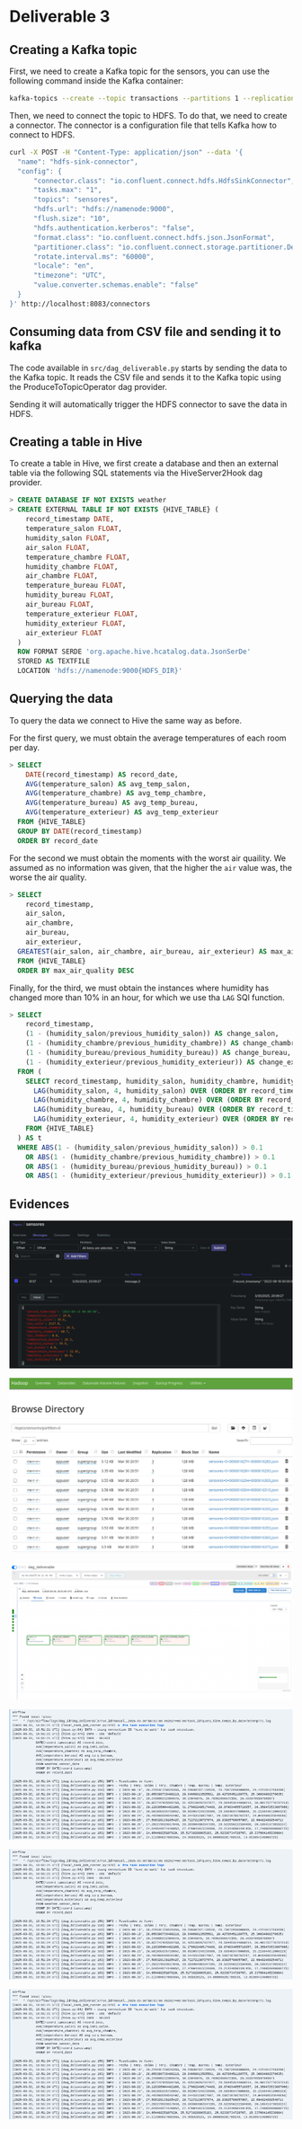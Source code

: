 # Deliverable 3

## Creating a Kafka topic

First, we need to create a Kafka topic for the sensors, you can use the following command inside the Kafka container:
```bash
kafka-topics --create --topic transactions --partitions 1 --replication-factor 1 --bootstrap-server localhost:9092
```

Then, we need to connect the topic to HDFS. To do that, we need to create a connector. The connector is a configuration file that tells Kafka how to connect to HDFS.
```bash
curl -X POST -H "Content-Type: application/json" --data '{
  "name": "hdfs-sink-connector",
  "config": {
      "connector.class": "io.confluent.connect.hdfs.HdfsSinkConnector",
      "tasks.max": "1",
      "topics": "sensores",
      "hdfs.url": "hdfs://namenode:9000",
      "flush.size": "10",
      "hdfs.authentication.kerberos": "false",
      "format.class": "io.confluent.connect.hdfs.json.JsonFormat",
      "partitioner.class": "io.confluent.connect.storage.partitioner.DefaultPartitioner",
      "rotate.interval.ms": "60000",
      "locale": "en",
      "timezone": "UTC",
      "value.converter.schemas.enable": "false"
  }
}' http://localhost:8083/connectors
```

## Consuming data from CSV file and sending it to kafka

The code available in `src/dag_deliverable.py` starts by sending the data to the Kafka topic. It reads the CSV file and sends it to the Kafka topic using the ProduceToTopicOperator dag provider.

Sending it will automatically trigger the HDFS connector to save the data in HDFS.

## Creating a table in Hive

To create a table in Hive, we first create a database and then an external table via the following SQL statements via the HiveServer2Hook dag provider.
```sql
> CREATE DATABASE IF NOT EXISTS weather
> CREATE EXTERNAL TABLE IF NOT EXISTS {HIVE_TABLE} (
    record_timestamp DATE,
    temperature_salon FLOAT,
    humidity_salon FLOAT,
    air_salon FLOAT,
    temperature_chambre FLOAT,
    humidity_chambre FLOAT,
    air_chambre FLOAT,
    temperature_bureau FLOAT,
    humidity_bureau FLOAT,
    air_bureau FLOAT,
    temperature_exterieur FLOAT,
    humidity_exterieur FLOAT,
    air_exterieur FLOAT
  )
  ROW FORMAT SERDE 'org.apache.hive.hcatalog.data.JsonSerDe'
  STORED AS TEXTFILE
  LOCATION 'hdfs://namenode:9000{HDFS_DIR}'
```

## Querying the data

To query the data we connect to Hive the same way as before.

For the first query, we must obtain the average temperatures of each room per day.

```sql
> SELECT
    DATE(record_timestamp) AS record_date,
    AVG(temperature_salon) AS avg_temp_salon,
    AVG(temperature_chambre) AS avg_temp_chambre,
    AVG(temperature_bureau) AS avg_temp_bureau,
    AVG(temperature_exterieur) AS avg_temp_exterieur
  FROM {HIVE_TABLE}
  GROUP BY DATE(record_timestamp)
  ORDER BY record_date
```

For the second we must obtain the moments with the worst air quaility. We assumed as no information was given, that the higher the `air` value was, the worse the air quality.

```sql
> SELECT
    record_timestamp,
    air_salon,
    air_chambre,
    air_bureau,
    air_exterieur,
  GREATEST(air_salon, air_chambre, air_bureau, air_exterieur) AS max_air_quality
  FROM {HIVE_TABLE}
  ORDER BY max_air_quality DESC 
```

Finally, for the third, we must obtain the instances where humidity has changed more than 10% in an hour, for which we use tha `LAG` SQl function.

```sql
> SELECT
    record_timestamp,
    (1 - (humidity_salon/previous_humidity_salon)) AS change_salon,
    (1 - (humidity_chambre/previous_humidity_chambre)) AS change_chambre,
    (1 - (humidity_bureau/previous_humidity_bureau)) AS change_bureau,
    (1 - (humidity_exterieur/previous_humidity_exterieur)) AS change_exterieur
  FROM (
    SELECT record_timestamp, humidity_salon, humidity_chambre, humidity_bureau, humidity_exterieur,
      LAG(humidity_salon, 4, humidity_salon) OVER (ORDER BY record_timestamp) AS previous_humidity_salon,
      LAG(humidity_chambre, 4, humidity_chambre) OVER (ORDER BY record_timestamp) AS previous_humidity_chambre,
      LAG(humidity_bureau, 4, humidity_bureau) OVER (ORDER BY record_timestamp) AS previous_humidity_bureau,
      LAG(humidity_exterieur, 4, humidity_exterieur) OVER (ORDER BY record_timestamp) AS previous_humidity_exterieur
    FROM {HIVE_TABLE}
  ) AS t
  WHERE ABS(1 - (humidity_salon/previous_humidity_salon)) > 0.1
    OR ABS(1 - (humidity_chambre/previous_humidity_chambre)) > 0.1
    OR ABS(1 - (humidity_bureau/previous_humidity_bureau)) > 0.1
    OR ABS(1 - (humidity_exterieur/previous_humidity_exterieur)) > 0.1
```

## Evidences

![Data sent to kafka topic](images/topic.png)

![Data in HDFS](images/hdfs.png)

![Executed DAG](images/dag.png)

![Hive query 1](images/query1.png)

![Hive query 2](images/query1.png)

![Hive query 3](images/query1.png)
